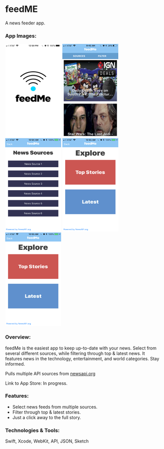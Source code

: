 <h1>feedME</h1>


A news feeder app.

### App Images:

<img src="https://github.com/dschrijn/feedMe/blob/master/feedMe/images/image1.PNG" width="180" height="300"> <img src="https://github.com/dschrijn/feedMe/blob/master/feedMe/images/image2.PNG" width="180" height="300"> <img src="https://github.com/dschrijn/feedMe/blob/master/feedMe/images/image3.PNG" width="180" height="300"> <img src="https://github.com/dschrijn/feedMe/blob/master/feedMe/images/image4.PNG" width="180" height="300"> <img src="https://github.com/dschrijn/feedMe/blob/master/feedMe/images/image5.PNG" width="180" height="300">


### Overview:

feedMe is the easiest app to keep up-to-date with your news. Select from several different sources, while filtering through top & latest news. It features news in the technology, entertainment, and world categories. Stay informed.

Pulls multiple API sources from <a href="http://newsapi.org//">
newsapi.org</a> 

Link to App Store: In progress.

### Features:

* Select news feeds from multiple sources.
* Filter through top & latest stories.
* Just a click away to the full story.

### Technologies & Tools:

Swift, Xcode, WebKit, API, JSON, Sketch